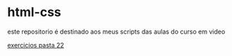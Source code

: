 # html-css
 este repositorio é destinado aos meus scripts das aulas do curso em video

<a href="exercicios/ex022/">exercicios pasta 22</a>
